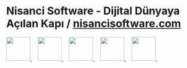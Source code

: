 # Nisanci Software - Dijital Dünyaya Açılan Kapı / <a href="https://nisancisoftware.com">nisancisoftware.com</a>
 
 

 <div class="contact">
  
  <a href="nisancisoftware.com"  target="_blank"> <img src="https://img.icons8.com/bubbles/512/cloud-network.png" alt="" width="64px" height="64px"/> </a> &nbsp; &nbsp;
  <a href="https://www.instagram.com/nisancisoftware/"  target="_blank"> <img src="https://img.icons8.com/bubbles/512/instagram-new--v2.png" alt="" width="64px" height="64px"/> </a>&nbsp; &nbsp; 
  <a href="https://www.facebook.com/nisancisoftware"  target="_blank"> <img src="https://img.icons8.com/bubbles/512/facebook-new.png" alt="" width="64px" height="64px" /> </a>&nbsp; &nbsp;
  <a href="https://www.linkedin.com/company/nisanci-software/"  target="_blank"> <img src="https://img.icons8.com/bubbles/512/linkedin.png" alt="" width="64px" height="64px"/> </a>&nbsp; &nbsp;
  <a href="https://api.whatsapp.com/send?phone=905013532136"  target="_blank"  target="_blank"> <img src="https://img.icons8.com/bubbles/512/whatsapp.png" alt="" width="64px" height="64px"/> </a>&nbsp; &nbsp;

 </div> 
